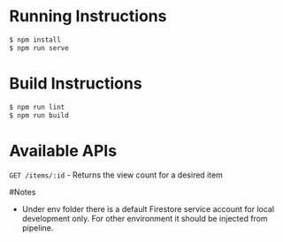 # Running Instructions

```sh
$ npm install
$ npm run serve
```

# Build Instructions

```sh
$ npm run lint
$ npm run build
```

# Available APIs
`GET /items/:id` - Returns the view count for a desired item

#Notes
- Under env folder there is a default Firestore service account for local development only. For other environment it should be injected from pipeline.
